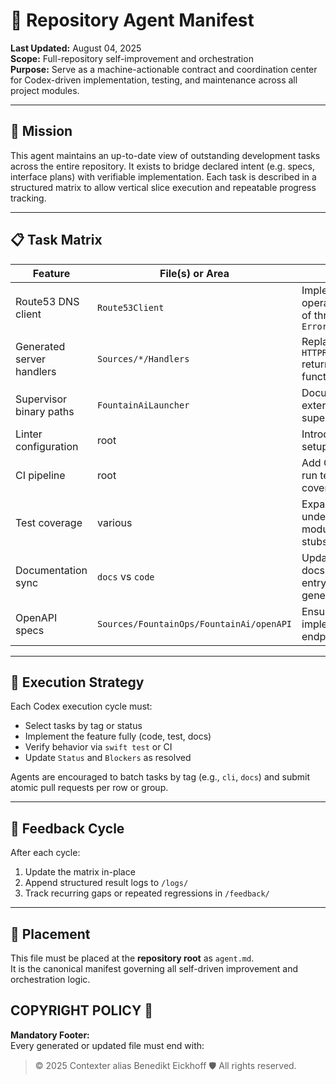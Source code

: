 # 🧠 Repository Agent Manifest

**Last Updated:** August 04, 2025  
**Scope:** Full-repository self-improvement and orchestration  
**Purpose:** Serve as a machine-actionable contract and coordination center for Codex-driven implementation, testing, and maintenance across all project modules.

---

## 🎯 Mission

This agent maintains an up-to-date view of outstanding development tasks across the entire repository. It exists to bridge declared intent (e.g. specs, interface plans) with verifiable implementation. Each task is described in a structured matrix to allow vertical slice execution and repeatable progress tracking.

---

## 📋 Task Matrix

| Feature                | File(s) or Area                          | Action                                                           | Status | Blockers                                | Tags              |
|------------------------|------------------------------------------|------------------------------------------------------------------|--------|------------------------------------------|-------------------|
| Route53 DNS client     | `Route53Client`                          | Implement DNS operations instead of throwing `Error.unimplemented` | ❌     | Requires AWS DNS API spec and credentials | parser, cli       |
| Generated server handlers | `Sources/*/Handlers`                  | Replace placeholder `HTTPResponse()` returns with functional logic | ✅     | None                                   | server, cli       |
| Supervisor binary paths | `FountainAiLauncher`                   | Document required external binaries for supervisor     | ✅     | None                                   | deployment, docs  |
| Linter configuration   | root                                     | Introduce SwiftLint setup                 | ✅     | None                                     | ci, linter        |
| CI pipeline            | root                                     | Add CI workflow to run tests and coverage                        | ❌     | Choose CI platform                        | ci, test          |
| Test coverage          | various                                  | Expand tests for under-tested modules (e.g., stubs)              | ⚠️     | Missing implementations, time             | test              |
| Documentation sync     | `docs` vs `code`                         | Update developer docs with actual CLI entrypoints and generators | ⚠️     | Need to audit discrepancies               | docs, cli         |
| OpenAPI specs          | `Sources/FountainOps/FountainAi/openAPI`| Ensure specs reflect implemented endpoints                       | ⚠️     | Spec changes vs code divergence           | parser, docs      |

---

## 🧪 Execution Strategy

Each Codex execution cycle must:
- Select tasks by tag or status
- Implement the feature fully (code, test, docs)
- Verify behavior via `swift test` or CI
- Update `Status` and `Blockers` as resolved

Agents are encouraged to batch tasks by tag (e.g., `cli`, `docs`) and submit atomic pull requests per row or group.

---

## 🔁 Feedback Cycle

After each cycle:
1. Update the matrix in-place
2. Append structured result logs to `/logs/`
3. Track recurring gaps or repeated regressions in `/feedback/`

---

## 📁 Placement

This file must be placed at the **repository root** as `agent.md`.  
It is the canonical manifest governing all self-driven improvement and orchestration logic.

## COPYRIGHT POLICY 🔐

**Mandatory Footer:**  
Every generated or updated file must end with:

> © 2025 Contexter alias Benedikt Eickhoff 🛡️ All rights reserved.
